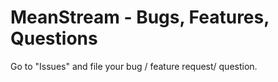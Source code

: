 # MeanStream - Bugs, Features, Questions

Go to "Issues" and file your bug / feature request/ question.
